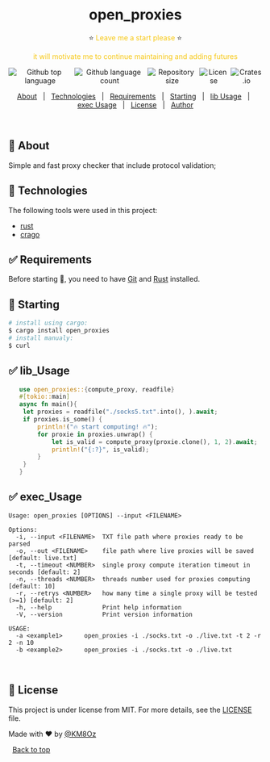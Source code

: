 

<h1 id="top" align="center">open_proxies</h1>
<p id="top" color="#343434" align="center">⭐️ <font color="#F7C815">Leave me a start please</font> ⭐️</p>
<p id="top" align="center">
<font color="#F7C815">it will motivate me to continue maintaining and adding futures</font></p>
<div align="center" style="display:flex;flex-direction:row;gap:5px; width:100%;justify-content:center;">
  <img alt="Github top language" href="https://crates.io/crates/tinkoffpay" src="https://img.shields.io/github/languages/top/KM8Oz/open_proxies?color=56BEB8">

  <img alt="Github language count" href="https://crates.io/crates/tinkoffpay" src="https://img.shields.io/github/languages/count/KM8Oz/open_proxies?color=56BEB8">

  <img alt="Repository size" href="https://crates.io/crates/tinkoffpay" src="https://img.shields.io/github/repo-size/KM8Oz/open_proxies?color=56BEB8">

  <img alt="License" href="https://crates.io/crates/tinkoffpay" src="https://img.shields.io/github/license/KM8Oz/open_proxies?color=56BEB8">
  <img alt="Crates.io" href="https://crates.io/crates/tinkoffpay" src="https://img.shields.io/crates/v/tinkoffpay?color=56BEB8&label=tinkoffpay">
  <!-- <img alt="Github issues" src="https://img.shields.io/github/issues/KM8Oz/open_proxies?color=56BEB8" /> -->

  <!-- <img alt="Github forks" src="https://img.shields.io/github/forks/KM8Oz/open_proxies?color=56BEB8" /> -->

  <!-- <img alt="Github stars" src="https://img.shields.io/github/stars/KM8Oz/open_proxies?color=56BEB8" /> -->
</div>

<!-- Status -->

<!-- <h4 align="center"> 
	🚧  TinkoffPay 🚀 Under construction...  🚧
</h4> 

<hr> -->

<p align="center" >
  <a href="#-about">About</a> &#xa0; | &#xa0; 
  <!-- <a href="#sparkles-features">Features</a> &#xa0; | &#xa0; -->
  <a href="#-technologies">Technologies</a> &#xa0; | &#xa0;
  <a href="#-requirements">Requirements</a> &#xa0; | &#xa0;
  <a href="#-starting">Starting</a> &#xa0; | &#xa0;
  <a href="#-lib_usage">lib Usage</a> &#xa0; | &#xa0;
  <a href="#-exec_Usage">exec Usage</a> &#xa0; | &#xa0;
  <a href="#-license">License</a> &#xa0; | &#xa0;
  <a href="https://github.com/KM8Oz" target="_blank">Author</a>
</p>

<br>

## 🎯 About ##

Simple and fast proxy checker that include protocol validation; 

## 🚀 Technologies ##

The following tools were used in this project:

- [rust](https://www.rust-lang.org/)
- [crago](https://crates.io/)

## ✅ Requirements ##

Before starting :checkered_flag:, you need to have [Git](https://git-scm.com) and [Rust](https://www.rust-lang.org/) installed.

## 🏁 Starting ##

```bash
# install using cargo:
$ cargo install open_proxies
# install manualy:
$ curl 
```

## ✅ lib_Usage ##

```rust
   use open_proxies::{compute_proxy, readfile}
   #[tokio::main]
   async fn main(){
    let proxies = readfile("./socks5.txt".into(), ).await;
    if proxies.is_some() {
        println!("🔥 start computing! 🔥");
        for proxie in proxies.unwrap() {
            let is_valid = compute_proxy(proxie.clone(), 1, 2).await;
            println!("{:?}", is_valid);
        }
    }
   }
```

## ✅ exec_Usage ##

```
Usage: open_proxies [OPTIONS] --input <FILENAME>

Options:
  -i, --input <FILENAME>  TXT file path where proxies ready to be parsed
  -o, --out <FILENAME>    file path where live proxies will be saved [default: live.txt]
  -t, --timeout <NUMBER>  single proxy compute iteration timeout in seconds [default: 2]
  -n, --threads <NUMBER>  threads number used for proxies computing [default: 10]
  -r, --retrys <NUMBER>   how many time a single proxy will be tested (>=1) [default: 2]
  -h, --help              Print help information
  -V, --version           Print version information

USAGE:
  -a <example1>      open_proxies -i ./socks.txt -o ./live.txt -t 2 -r 2 -n 10
  -b <example2>      open_proxies -i ./socks.txt -o ./live.txt
```
&#xa0;
## 📝 License ##

This project is under license from MIT. For more details, see the [LICENSE](LICENCE.md) file.


Made with :heart: by <a href="https://github.com/KM8Oz" target="_blank">@KM8Oz</a>


&#xa0;
<a href="#top">Back to top</a>

